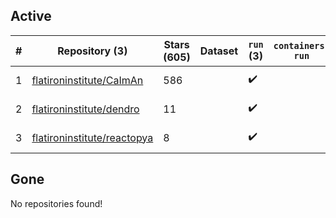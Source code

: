 ## Active
| # | Repository (3) | Stars (605) | Dataset | `run` (3) | `containers-run` | Last Modified |
| --- | --- | --- | --- | --- | --- | --- |
| 1 | [flatironinstitute/CaImAn](https://github.com/flatironinstitute/CaImAn) | 586 |  | :heavy_check_mark: |  | 2024-03-01 21:51:54+00:00 |
| 2 | [flatironinstitute/dendro](https://github.com/flatironinstitute/dendro) | 11 |  | :heavy_check_mark: |  | 2024-02-21 22:25:49+00:00 |
| 3 | [flatironinstitute/reactopya](https://github.com/flatironinstitute/reactopya) | 8 |  | :heavy_check_mark: |  | 2020-07-07 08:34:24+00:00 |

## Gone
No repositories found!
